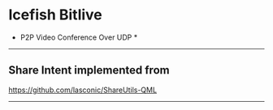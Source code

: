 # Icefish Bitlive

* P2P Video Conference Over UDP *

---

## Share Intent implemented from 
https://github.com/lasconic/ShareUtils-QML

---
